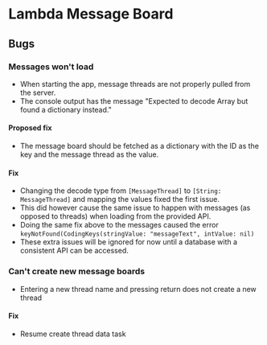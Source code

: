 # Lambda Message Board

## Bugs

### Messages won't load

* When starting the app, message threads are not properly pulled from the server.
* The console output has the message "Expected to decode Array<Any> but found a dictionary instead."

#### Proposed fix

* The message board should be fetched as a dictionary with the ID as the key and the message thread as the value.

#### Fix

* Changing the decode type from `[MessageThread]` to `[String: MessageThread]` and mapping the values fixed the first issue.
* This did however cause the same issue to happen with messages (as opposed to threads) when loading from the provided API.
* Doing the same fix above to the messages caused the error `keyNotFound(CodingKeys(stringValue: "messageText", intValue: nil)`
* These extra issues will be ignored for now until a database with a consistent API can be accessed.

### Can't create new message boards

* Entering a new thread name and pressing return does not create a new thread

#### Fix

* Resume create thread data task

